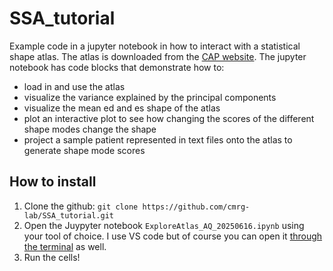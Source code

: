 # SSA_tutorial

Example code in a jupyter notebook in how to interact with a statistical shape atlas. The atlas is downloaded from the [CAP website](https://www.cardiacatlas.org/biventricular-modes/). The jupyter notebook has code blocks that demonstrate how to:
- load in and use the atlas
- visualize the variance explained by the principal components
- visualize the mean ed and es shape of the atlas
- plot an interactive plot to see how changing the scores of the different shape modes change the shape
- project a sample patient represented in text files onto the atlas to generate shape mode scores

## How to install

1. Clone the github: `git clone https://github.com/cmrg-lab/SSA_tutorial.git`
2. Open the Juypyter notebook `ExploreAtlas_AQ_20250616.ipynb` using your tool of choice. I use VS code but of course you can open it [through the terminal](https://docs.jupyter.org/en/latest/running.html) as well.
3. Run the cells!
